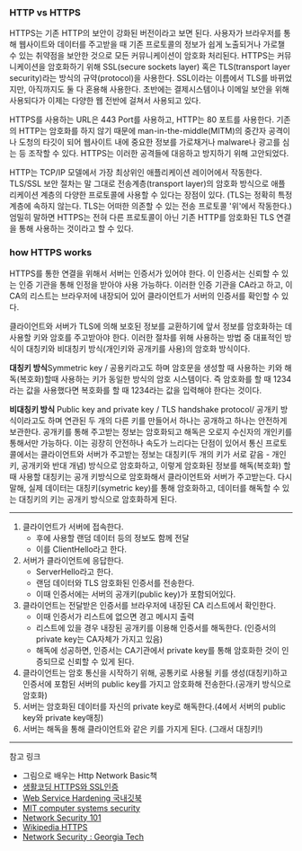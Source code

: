 
### HTTP vs HTTPS

HTTPS는 기존 HTTP의 보안이 강화된 버전이라고 보면 된다. 사용자가 브라우저를 통해 웹사이트와 데이터를 주고받을 때 기존 프로토콜의 정보가 쉽게 노출되거나 가로챌 수 있는 취약점을 보안한 것으로 모든 커뮤니케이션이 암호화 처리된다. HTTPS는 커뮤니케이션을 암호화하기 위해 SSL(secure sockets layer) 혹은 TLS(transport layer security)라는 방식의 규약(protocol)을 사용한다. SSL이라는 이름에서 TLS를 바뀌었지만, 아직까지도 둘 다 혼용해 사용한다. 초반에는 결제시스템이나 이메일 보안을 위해 사용되다가 이제는 다양한 웹 전반에 걸쳐서 사용되고 있다. 

HTTPS를 사용하는 URL은 443 Port를 사용하고, HTTP는 80 포트를 사용한다. 기존의 HTTP는 암호화를 하지 않기 때문에 man-in-the-middle(MITM)의 중간자 공격이나 도청의 타깃이 되어 웹사이트 내에 중요한 정보를 가로채거나 malware나 광고를 심는 등 조작할 수 있다. HTTPS는 이러한 공격들에 대응하고 방지하기 위해 고안되었다.

HTTP는 TCP/IP 모델에서 가장 최상위인 애플리케이션 레이어에서 작동한다. TLS/SSL 보안 절차는 말 그대로 전송계층(transport layer)의 암호화 방식으로 애플리케이션 계층의 다양한 프로토콜에 사용할 수 있다는 장점이 있다. (TLS는 정확히 특정 계층에 속하지 않는다. TLS는 어떠한 의존할 수 있는 전송 프로토콜 '위'에서 작동한다.) 엄밀히 말하면 HTTPS는 전혀 다른 프로토콜이 아닌 기존 HTTP를 암호화된 TLS 연결을 통해 사용하는 것이라고 할 수 있다.

### how HTTPS works

HTTPS를 통한 연결을 위해서 서버는 인증서가 있어야 한다. 이 인증서는 신뢰할 수 있는 인증 기관을 통해 인정을 받아야 사용 가능하다. 이러한 인증 기관을 CA라고 하고, 이 CA의 리스트는 브라우저에 내장되어 있어 클라이언트가 서버의 인증서를 확인할 수 있다. 

클라이언트와 서버가 TLS에 의해 보호된 정보를 교환하기에 앞서 정보를 암호화하는 데 사용할 키와 암호를 주고받아야 한다. 이러한 절차를 위해 사용하는 방법 중 대표적인 방식이 대칭키와 비대칭키 방식(개인키와 공개키를 사용)의 암호화 방식이다. 

**대칭키 방식**Symmetric key / 공용키라고도 하며 암호문을 생성할 때 사용하는 키와 해독(복호화)할때 사용하는 키가 동일한 방식의 암호 시스템이다. 즉 암호화를 할 때 1234라는 값을 사용했다면 복호화를 할 때 1234라는 값을 입력해야 한다는 것이다.

**비대칭키 방식** Public key and private key / TLS handshake protocol/ 공개키 방식이라고도 하며 연관된 두 개의 다른 키를 만들어서 하나는 공개하고 하나는 안전하게 보관한다. 공개키를 통해 주고받는 정보는 암호화되고 해독은 오로지 수신자의 개인키를 통해서만 가능하다. 이는 굉장히 안전하나 속도가 느리다는 단점이 있어서 통신 프로토콜에서는 클라이언트와 서버가 주고받는 정보는 대칭키(두 개의 키가 서로 같음 - 개인키, 공개키와 반대 개념) 방식으로 암호화하고, 이렇게 암호화된 정보를 해독(복호화) 할 때 사용할 대칭키는 공개 키방식으로 암호화해서 클라이언트와 서버가 주고받는다. 
다시 말해, 실제 데이터는 대칭키(symetric key)를 통해 암호화하고, 데이터를 해독할 수 있는 대칭키의 키는 공개키 방식으로 암호화하게 된다.

---

1. 클라이언트가 서버에 접속한다. 
    - 후에 사용할 랜덤 데이터 등의 정보도 함께 전달 
    - 이를 ClientHello라고 한다. 
2. 서버가 클라이언트에 응답한다. 
    - ServerHello라고 한다. 
    - 랜덤 데이터와 TLS 암호화된 인증서를 전송한다. 
    - 이때 인증서에는 서버의 공개키(public key)가 포함되어있다. 
3. 클라이언트는 전달받은 인증서를 브라우저에 내장된 CA 리스트에서 확인한다. 
    - 이때 인증서가 리스트에 없으면 경고 메시지 출력 
    - 리스트에 있을 경우 내장된 공개키를 이용해 인증서를 해독한다. (인증서의 private key는 CA자체가 가지고 있음) 
    - 해독에 성공하면, 인증서는 CA기관에서 private key를 통해 암호화한 것이 인증되므로 신뢰할 수 있게 된다. 
4. 클라이언트는 암호 통신을 시작하기 위해, 공통키로 사용될 키를 생성(대칭키)하고 인증서에 포함된 서버의 public key를 가지고 암호화해 전송한다.(공개키 방식으로 암호화) 
5. 서버는 암호화된 데이터를 자신의 private key로 해독한다.(4에서 서버의 public key와 private key매칭) 
6. 서버는 해독을 통해 클라이언트와 같은 키를 가지게 된다. (그래서 대칭키!)




---

참고 링크

- 그림으로 배우는 Http Network Basic책
- [생활코딩 HTTPS와 SSL인증](https://opentutorials.org/course/228/4894)
- [Web Service Hardening 국내깃북](https://lesstif.gitbooks.io/web-service-hardening/content/ssl-tls-https.html)
- [MIT computer systems security](https://youtu.be/q1OF_0ICt9A)
- [Network Security 101](https://youtu.be/E03gh1huvW4)
- [Wikipedia HTTPS](https://en.wikipedia.org/wiki/HTTPS)
- [Network Security : Georgia Tech](https://www.udacity.com/course/network-security--ud199)

